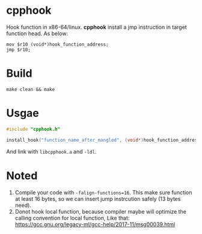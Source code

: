 # cpphook
Hook function in x86-64/linux. **cpphook** install a jmp instruction in target function head. As below:
```
mov $r10 (void*)hook_function_address;
jmp $r10;
```

# Build
```
make clean && make
```

# Usgae
```c++
#include "cpphook.h"

install_hook("function_name_after_mangled", (void*)hook_function_address);
```
And link with `libcpphook.a` and `-ldl`.

# Noted
1. Compile your code with `-falign-functions=16`. This make sure function at least 16 bytes, so we can insert jump instrcution safely (13 bytes need).
2. Donot hook local function, because compiler maybe will optimize the calling convention for local function, Like that:
https://gcc.gnu.org/legacy-ml/gcc-help/2017-11/msg00039.html
